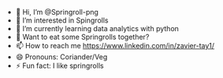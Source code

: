 - 👋 Hi, I’m @Springroll-png
- 👀 I’m interested in Spingrolls
- 🌱 I’m currently learning data analytics with python
- 💞️ Want to eat some Springrolls together?
- 📫 How to reach me https://www.linkedin.com/in/zavier-tay1/
- 😄 Pronouns: Coriander/Veg
- ⚡ Fun fact: I like springrolls

<!---
Springroll-png/Springroll-png is a ✨ special ✨ repository because its `README.md` (this file) appears on your GitHub profile.
You can click the Preview link to take a look at your changes.
--->
